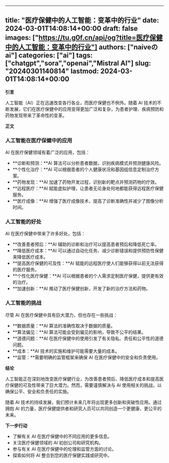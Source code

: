 
---
title: "医疗保健中的人工智能：变革中的行业"
date: 2024-03-01T14:08:14+00:00
draft: false
images: ["https://tu.g0f.cn/api/og?title=医疗保健中的人工智能：变革中的行业"]
authors: ["naiveのai"]
categories: ["ai"]
tags: ["chatgpt","sora","openai","Mistral AI"]
slug: "20240301140814"
lastmod: 2024-03-01T14:08:14+00:00
---
**引言**

人工智能（AI）正在迅速改变各行各业，而医疗保健也不例外。随着 AI 技术的不断发展，它们在医疗保健中的应用变得更加广泛和复杂，为患者护理、疾病预防和药物发现带来了革命性的变革。

**正文**

### 人工智能在医疗保健中的应用

AI 在医疗保健领域有着广泛的应用，包括：

* **诊断和预测：**AI 算法可以分析患者数据，识别疾病模式并预测健康风险。
* **个性化治疗：**AI 可以根据患者的个人健康状况和基因组信息定制治疗方案。
* **药物发现：**AI 加速了药物开发过程，识别新的靶点并预测药物的疗效。
* **远程医疗：**AI 赋能虚拟护理，让患者无论身处何地都能获得远程医疗保健服务。
* **医疗成像：**AI 增强了医疗成像技术，提高了诊断准确性并减少了图像分析时间。

### 人工智能的好处

AI 在医疗保健中带来了许多好处，包括：

* **改善患者预后：**AI 辅助的诊断和治疗可以提高患者预后和降低死亡率。
* **降低医疗成本：**AI 可以通过自动化任务、减少诊断错误和提供预防性保健来降低医疗成本。
* **提高医疗保健的可及性：**AI 赋能的远程医疗使人们能够获得以前无法获得的医疗服务。
* **个性化医疗保健：**AI 可以根据患者的个人需求定制医疗保健，提供更有效的治疗。
* **加速创新：**AI 推动了医疗保健创新，开发了新的治疗方法和药物。

### 人工智能的挑战

尽管 AI 在医疗保健中具有巨大潜力，但也存在一些挑战：

* **数据质量：**AI 算法的准确性取决于数据的质量。
* **算法偏见：**AI 算法可能会受到偏见的影响，导致不公平的结果。
* **道德问题：**AI 在医疗保健中的使用引发了有关隐私、责任和公平性的道德问题。
* **成本：**AI 技术的实施和维护可能需要大量的成本。
* **监管：**需要明确的监管框架来确保 AI 在医疗保健中的安全和负责使用。

**结论**

人工智能正在深刻地改变医疗保健行业，为改善患者预后、降低医疗成本和提高医疗保健的可及性带来了巨大潜力。然而，需要谨慎解决与 AI 使用相关的挑战，以确保公平、安全和负责任的实施。

随着 AI 技术的持续发展，我们预计未来几年将出现更多创新和突破性应用。通过拥抱 AI 的力量，医疗保健提供者和研究人员可以共同创造一个更健康、更公平的未来。

**下一步行动**

* 了解有关 AI 在医疗保健中的不同应用的更多信息。
* 关注医疗保健领域的 AI 初创公司和研究机构。
* 参与有关 AI 在医疗保健中的伦理和监管方面的讨论。
* 探索如何将 AI 整合到您的医疗保健实践或研究中。
